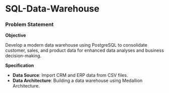# SQL-Data-Warehouse
### Problem Statement
**Objective**

Develop a modern data warehouse using PostgreSQL to consolidate customer, sales, and product data for enhanced data analyses and business decision-making. 

**Specification**

- **Data Source**: Import CRM and ERP data from CSV files.
- **Data Architecture**: Building a data warehouse using Medallion Architecture. 

